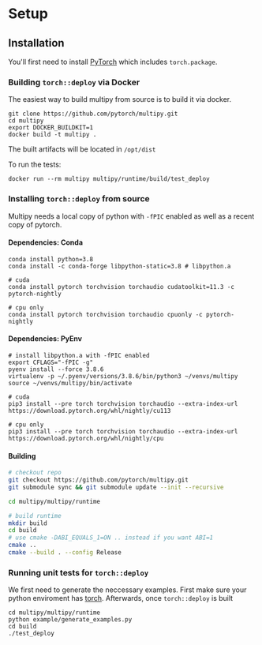 # Setup

## Installation

You'll first need to install [PyTorch](https://pytorch.org/get-started/locally/) which includes
`torch.package`.

### Building `torch::deploy` via Docker

The easiest way to build multipy from source is to build it via docker.
<!-- #md -->
```shell
git clone https://github.com/pytorch/multipy.git
cd multipy
export DOCKER_BUILDKIT=1
docker build -t multipy .
```
<!-- #endmd -->
The built artifacts will be located in `/opt/dist`

To run the tests:
<!-- #md -->
```shell
docker run --rm multipy multipy/runtime/build/test_deploy
```
<!-- #endmd -->
### Installing `torch::deploy` from source

Multipy needs a local copy of python with `-fPIC` enabled as well as a recent copy of pytorch.

#### Dependencies: Conda
<!-- #md -->
```shell
conda install python=3.8
conda install -c conda-forge libpython-static=3.8 # libpython.a

# cuda
conda install pytorch torchvision torchaudio cudatoolkit=11.3 -c pytorch-nightly

# cpu only
conda install pytorch torchvision torchaudio cpuonly -c pytorch-nightly
```
<!-- #endmd -->
#### Dependencies: PyEnv
<!-- #md -->
```shell
# install libpython.a with -fPIC enabled
export CFLAGS="-fPIC -g"
pyenv install --force 3.8.6
virtualenv -p ~/.pyenv/versions/3.8.6/bin/python3 ~/venvs/multipy
source ~/venvs/multipy/bin/activate

# cuda
pip3 install --pre torch torchvision torchaudio --extra-index-url https://download.pytorch.org/whl/nightly/cu113

# cpu only
pip3 install --pre torch torchvision torchaudio --extra-index-url https://download.pytorch.org/whl/nightly/cpu
```
<!-- #endmd -->
#### Building
<!-- #md -->
```bash
# checkout repo
git checkout https://github.com/pytorch/multipy.git
git submodule sync && git submodule update --init --recursive

cd multipy/multipy/runtime

# build runtime
mkdir build
cd build
# use cmake -DABI_EQUALS_1=ON .. instead if you want ABI=1
cmake ..
cmake --build . --config Release
```
<!-- #endmd -->
### Running unit tests for `torch::deploy`

We first need to generate the neccessary examples. First make sure your python enviroment has [torch](https://pytorch.org). Afterwards, once `torch::deploy` is built

<!-- #md -->
```
cd multipy/multipy/runtime
python example/generate_examples.py
cd build
./test_deploy
```
<!-- #endmd -->
